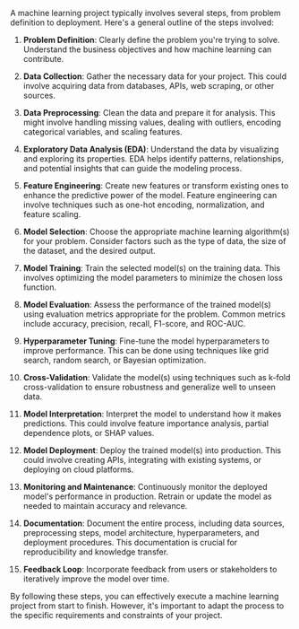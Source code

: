 A machine learning project typically involves several steps, from problem definition to deployment. Here's a general outline of the steps involved:

1. **Problem Definition**: Clearly define the problem you're trying to solve. Understand the business objectives and how machine learning can contribute.

2. **Data Collection**: Gather the necessary data for your project. This could involve acquiring data from databases, APIs, web scraping, or other sources.

3. **Data Preprocessing**: Clean the data and prepare it for analysis. This might involve handling missing values, dealing with outliers, encoding categorical variables, and scaling features.

4. **Exploratory Data Analysis (EDA)**: Understand the data by visualizing and exploring its properties. EDA helps identify patterns, relationships, and potential insights that can guide the modeling process.

5. **Feature Engineering**: Create new features or transform existing ones to enhance the predictive power of the model. Feature engineering can involve techniques such as one-hot encoding, normalization, and feature scaling.

6. **Model Selection**: Choose the appropriate machine learning algorithm(s) for your problem. Consider factors such as the type of data, the size of the dataset, and the desired output.

7. **Model Training**: Train the selected model(s) on the training data. This involves optimizing the model parameters to minimize the chosen loss function.

8. **Model Evaluation**: Assess the performance of the trained model(s) using evaluation metrics appropriate for the problem. Common metrics include accuracy, precision, recall, F1-score, and ROC-AUC.

9. **Hyperparameter Tuning**: Fine-tune the model hyperparameters to improve performance. This can be done using techniques like grid search, random search, or Bayesian optimization.

10. **Cross-Validation**: Validate the model(s) using techniques such as k-fold cross-validation to ensure robustness and generalize well to unseen data.

11. **Model Interpretation**: Interpret the model to understand how it makes predictions. This could involve feature importance analysis, partial dependence plots, or SHAP values.

12. **Model Deployment**: Deploy the trained model(s) into production. This could involve creating APIs, integrating with existing systems, or deploying on cloud platforms.

13. **Monitoring and Maintenance**: Continuously monitor the deployed model's performance in production. Retrain or update the model as needed to maintain accuracy and relevance.

14. **Documentation**: Document the entire process, including data sources, preprocessing steps, model architecture, hyperparameters, and deployment procedures. This documentation is crucial for reproducibility and knowledge transfer.

15. **Feedback Loop**: Incorporate feedback from users or stakeholders to iteratively improve the model over time.

By following these steps, you can effectively execute a machine learning project from start to finish. However, it's important to adapt the process to the specific requirements and constraints of your project.
